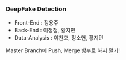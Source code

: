 ### **DeepFake Detection**

- Front-End : 정용주
- Back-End : 이정철, 황지민
- Data-Analysis : 이찬호, 정소현, 황지민

Master Branch에 Push, Merge 함부로 하지 말기!